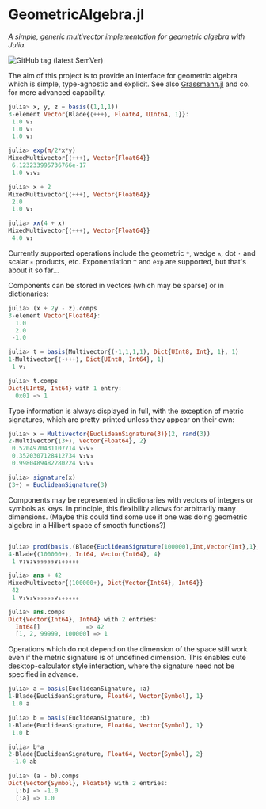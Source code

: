# GeometricAlgebra.jl
_A simple, generic multivector implementation for geometric algebra with Julia._

![GitHub tag (latest SemVer)](https://img.shields.io/github/v/tag/Jollywatt/GeometricAlgebra.jl)

The aim of this project is to provide an interface for geometric algebra
which is simple, type-agnostic and explicit.
See also [Grassmann.jl](https://github.com/chakravala/Grassmann.jl/) and co. for more advanced
capability.

```Julia
julia> x, y, z = basis((1,1,1))
3-element Vector{Blade{⟨+++⟩, Float64, UInt64, 1}}:
 1.0 v₁
 1.0 v₂
 1.0 v₃

julia> exp(π/2*x*y)
MixedMultivector{⟨+++⟩, Vector{Float64}}
 6.123233995736766e-17
 1.0 v₁v₂

julia> x + 2
MixedMultivector{⟨+++⟩, Vector{Float64}}
 2.0
 1.0 v₁

julia> x∧(4 + x)
MixedMultivector{⟨+++⟩, Vector{Float64}}
 4.0 v₁
```
Currently supported operations include the geometric `*`, wedge `∧`, dot `⋅` and scalar `∗` products, etc.
Exponentiation `^` and `exp` are supported, but that's about it so far...


Components can be stored in vectors (which may be sparse) or in dictionaries:
```Julia
julia> (x + 2y - z).comps
3-element Vector{Float64}:
  1.0
  2.0
 -1.0

julia> t = basis(Multivector{(-1,1,1,1), Dict{UInt8, Int}, 1}, 1)
1-Multivector{⟨-+++⟩, Dict{UInt8, Int64}, 1}
 1 v₁

julia> t.comps
Dict{UInt8, Int64} with 1 entry:
  0x01 => 1

```

Type information is always displayed in full, with the exception of metric signatures, which are pretty-printed unless they appear on their own:

```Julia
julia> x = Multivector{EuclideanSignature(3)}(2, rand(3))
2-Multivector{⟨3+⟩, Vector{Float64}, 2}
 0.5204970431107714 v₁v₂
 0.3520307128412734 v₁v₃
 0.9980489482280224 v₂v₃

julia> signature(x)
⟨3+⟩ = EuclideanSignature(3)
```

Components may be represented in dictionaries with vectors of integers or symbols as keys.
In principle, this flexibility allows for arbitrarily many dimensions.
(Maybe this could find some use if one was doing geometric algebra in a Hilbert space of smooth functions?)
```Julia

julia> prod(basis.(Blade{EuclideanSignature(100000),Int,Vector{Int},1}, [1, 2, 99999, 100000]))
4-Blade{⟨100000+⟩, Int64, Vector{Int64}, 4}
 1 v₁v₂v₉₉₉₉₉v₁₀₀₀₀₀

julia> ans + 42
MixedMultivector{⟨100000+⟩, Dict{Vector{Int64}, Int64}}
 42
 1 v₁v₂v₉₉₉₉₉v₁₀₀₀₀₀

julia> ans.comps
Dict{Vector{Int64}, Int64} with 2 entries:
  Int64[]             => 42
  [1, 2, 99999, 100000] => 1
```

Operations which do not depend on the dimension of the space still work even if
the metric signature is of undefined dimension.
This enables cute desktop-calculator style interaction, where the signature need not be specified in advance.

```Julia
julia> a = basis(EuclideanSignature, :a)
1-Blade{EuclideanSignature, Float64, Vector{Symbol}, 1}
 1.0 a

julia> b = basis(EuclideanSignature, :b)
1-Blade{EuclideanSignature, Float64, Vector{Symbol}, 1}
 1.0 b

julia> b*a
2-Blade{EuclideanSignature, Float64, Vector{Symbol}, 2}
 -1.0 ab

julia> (a - b).comps
Dict{Vector{Symbol}, Float64} with 2 entries:
  [:b] => -1.0
  [:a] => 1.0

```